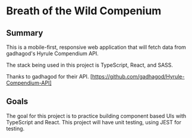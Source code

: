 # Breath of the Wild Compenium

## Summary
This is a mobile-first, responsive web application that  will fetch data from gadhagod's Hyrule Compendium API.

The stack being used in this project is TypeScript, React, and SASS.

Thanks to gadhagod for their API. [https://github.com/gadhagod/Hyrule-Compendium-API]

## Goals

The goal for this project is to practice building component based UIs with TypeScript and React. 
This project will have unit testing, using JEST for testing.

